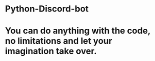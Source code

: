 # Python-Discord-bot

# You can do anything with the code, no limitations and let your imagination take over.
